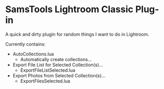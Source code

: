 # SamsTools Lightroom Classic Plug-in

A quick and dirty plugin for random things I want to do in Lightroom.

Currently contains:
- AutoCollections.lua
    - Automatically create collections...
- Export File List for Selected Collection(s)...
    - ExportFileListSelected.lua
- Export Photos from Selected Collection(s)...
    - ExportFilesSelected.lua
